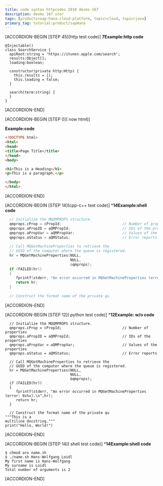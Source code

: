 ```yaml
---
title: code syntax httpcodes 2018 devms-167
description: devms 167 stor
tags: [products>sap-hana-cloud-platform, topic>cloud, topic>java]
primary_tag: tutorial:product/sapHana
---
```






[ACCORDION-BEGIN [STEP 45](http test code)]
**7Example:http code** 
```http
@Injectable() 
class SearchService {
  apiRoot:string = 'https://itunes.apple.com/search';
  results:Object[];
  loading:boolean;

  constructor(private http:Http) { 
    this.results = [];
    this.loading = false;
  }

  search(term:string) {
  }
}
```
[ACCORDION-END]
 
[ACCORDION-BEGIN [STEP 0]( now html)]

  **Example:code** 
  
```html
<!DOCTYPE html>
<html>
<head>
<title>Page Title</title>
</head>
<body>

<h1>This is a Heading</h1>
<p>This is a paragraph.</p>

</body>
</html>
```

[ACCORDION-END]



[ACCORDION-BEGIN [STEP 14](cpp-c++ test code)]
***14Example:shell code** 
```cpp
  // Initialize the MQQMPROPS structure.  
  qmprops.cProp = cPropId;                            // Number of properties  
  qmprops.aPropID = aQMPropId;                        // IDs of the properties  
  qmprops.aPropVar = aQMPropVar;                      // Values of the properties  
  qmprops.aStatus = aQMStatus;                        // Error reports  
  
  // Call MQGetMachineProperties to retrieve the   
  // GUID of the computer where the queue is registered.  
  hr = MQGetMachineProperties(NULL,  
                              NULL,  
                              &qmprops);  
  if (FAILED(hr))  
  {  
     fprintf(stderr, "An error occurred in MQGetMachineProperties (error: 0x%x).\n",hr);  
     return hr;  
  }  
  
  // Construct the format name of the private qu
```
[ACCORDION-END]

[ACCORDION-BEGIN [STEP 12]( python test code)]
***12Example: w/o code** 
```
  // Initialize the MQQMPROPS structure.  
  qmprops.cProp = cPropId;                            // Number of properties  
  qmprops.aPropID = aQMPropId;                        // IDs of the properties  
  qmprops.aPropVar = aQMPropVar;                      // Values of the properties  
  qmprops.aStatus = aQMStatus;                        // Error reports  
  
  // Call MQGetMachineProperties to retrieve the   
  // GUID of the computer where the queue is registered.  
  hr = MQGetMachineProperties(NULL,  
                              NULL,  
                              &qmprops);  
  if (FAILED(hr))  
  {  
     fprintf(stderr, "An error occurred in MQGetMachineProperties (error: 0x%x).\n",hr);  
     return hr;  
  }  
  
  // Construct the format name of the private qu
"""This is a 
multiline docstring."""
print("Hello, World!")
```
[ACCORDION-END]

[ACCORDION-BEGIN [STEP 14]( shell test code)]
***14Example:shell code** 
```shell
$ chmod a+x name.sh
$ ./name.sh Hans-Wolfgang Loidl
My first name is Hans-Wolfgang
My surname is Loidl
Total number of arguments is 2
```
[ACCORDION-END]
